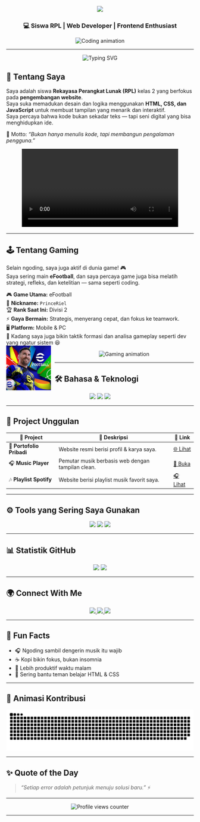 <!-- 🌟 GITHUB PROFILE AHMAD AZRIEL -->
<p align="center">
  <img src="https://capsule-render.vercel.app/api?type=waving&color=00BFFF&height=180&section=header&text=Ahmad%20Azriel%20👨‍💻&fontSize=35&fontColor=ffffff&animation=fadeIn&fontAlignY=35" />
</p>

<h3 align="center">💻 Siswa RPL | Web Developer | Frontend Enthusiast</h3>

<p align="center">
  <img src="https://media.giphy.com/media/qgQUggAC3Pfv687qPC/giphy.gif" width="400" alt="Coding animation"/>
</p>

---

<p align="center">
  <img src="https://readme-typing-svg.demolab.com?font=Fira+Code&pause=1000&color=00BFFF&center=true&vCenter=true&width=435&lines=Hello%2C+I'm+Ahmad+Azriel;Frontend+Developer;RPL+Student+%26+Tech+Enthusiast" alt="Typing SVG" />
</p>

## 🧠 Tentang Saya

Saya adalah siswa **Rekayasa Perangkat Lunak (RPL)** kelas 2 yang berfokus pada **pengembangan website**.  
Saya suka memadukan desain dan logika menggunakan **HTML, CSS, dan JavaScript** untuk membuat tampilan yang menarik dan interaktif.  
Saya percaya bahwa kode bukan sekadar teks — tapi seni digital yang bisa menghidupkan ide.

💬 Motto: *“Bukan hanya menulis kode, tapi membangun pengalaman pengguna.”*
<p align="center">
  <video src="video/starboy.mp4" width="420" alt="Nagi Blue Lock"/>
</p>

---
## 🕹️ Tentang Gaming

Selain ngoding, saya juga aktif di dunia game! 🎮  
Saya sering main **eFootball**, dan saya percaya game juga bisa melatih strategi, refleks, dan ketelitian — sama seperti coding.

🎮 **Game Utama:** eFootball  
👑 **Nickname:** `PrinceRiel`  
🏆 **Rank Saat Ini:** Divisi 2  
⚡ **Gaya Bermain:** Strategis, menyerang cepat, dan fokus ke teamwork.  
🖥️ **Platform:** Mobile & PC  
💬 Kadang saya juga bikin taktik formasi dan analisa gameplay seperti dev yang ngatur sistem 😆  
<img src="image/Pes1.jpg" width="120" alt="eFootball logo" style="float: left; margin-right: 10px;" />

<p align="center">
  <img src="https://media.giphy.com/media/WUlplcMpOCEmTGBtBW/giphy.gif" width="300" alt="Gaming animation"/>
</p>

---

## 🛠️ Bahasa & Teknologi

<p align="center">
  <img src="https://skillicons.dev/icons?i=html,css,js,github" />
  <img src="https://img.shields.io/badge/ChatGPT-74aa9c?logo=openai&logoColor=white&style=for-the-badge" />
  <img src="https://img.shields.io/badge/Canva-00C4CC?logo=canva&logoColor=white&style=for-the-badge" />
</p>

---

## 📂 Project Unggulan

| 🚀 Project | 🧩 Deskripsi | 🔗 Link |
|------------|--------------|---------|
| 💼 **Portofolio Pribadi** | Website resmi berisi profil & karya saya. | [🌐 Lihat](https://azrielportofolio.vercel.app/) |
| 🎧 **Music Player** | Pemutar musik berbasis web dengan tampilan clean. | [🎵 Buka](https://riel-musicplayer.vercel.app/) |
| 🎶 **Playlist Spotify** | Website berisi playlist musik favorit saya. | [🎧 Lihat](https://azrilgg.github.io/Azriel-fav-music/) |

---

## ⚙️ Tools yang Sering Saya Gunakan

<p align="center">
  <img src="https://img.shields.io/badge/HTML-%23E34F26.svg?style=for-the-badge&logo=html5&logoColor=white" />
  <img src="https://img.shields.io/badge/CSS-%231572B6.svg?style=for-the-badge&logo=css3&logoColor=white" />
  <img src="https://img.shields.io/badge/JavaScript-%23F7DF1E.svg?style=for-the-badge&logo=javascript&logoColor=black" />
</p>

---

## 📊 Statistik GitHub

<p align="center">
  <img src="https://github-readme-stats.vercel.app/api?username=azrilgg&show_icons=true&theme=tokyonight" height="160px"/>
  <img src="https://github-readme-streak-stats.herokuapp.com/?user=azrilgg&theme=tokyonight" height="160px"/>
</p>

---

## 🌍 Connect With Me

<p align="center">
  <a href="https://instagram.com/azrielfzx" target="_blank">
    <img src="https://img.shields.io/badge/Instagram-%23E4405F.svg?style=for-the-badge&logo=instagram&logoColor=white" />
  </a>
  <a href="https://wa.me/6285280721275" target="_blank">
    <img src="https://img.shields.io/badge/WhatsApp-%2325D366.svg?style=for-the-badge&logo=whatsapp&logoColor=white" />
  </a>
  <a href="mailto:azrilpribadi135@gmail.com" target="_blank">
    <img src="https://img.shields.io/badge/Gmail-D14836?style=for-the-badge&logo=gmail&logoColor=white" />
  </a>
</p>

---

## 🧩 Fun Facts

- 🎧 Ngoding sambil dengerin musik itu wajib  
- ☕ Kopi bikin fokus, bukan insomnia  
- 🌙 Lebih produktif waktu malam  
- 💬 Sering bantu teman belajar HTML & CSS  

---

## 🐍 Animasi Kontribusi
<p align="center">
  <img src="https://raw.githubusercontent.com/Platane/snk/output/github-contribution-grid-snake-dark.svg" alt="Snake animation" />
</p>

---

## ✨ Quote of the Day
> *“Setiap error adalah petunjuk menuju solusi baru.”* ⚡

---

<p align="center">
  <img src="https://komarev.com/ghpvc/?username=azrilgg&label=Profile%20Views&color=0e75b6&style=flat" alt="Profile views counter"/>
</p>

---
